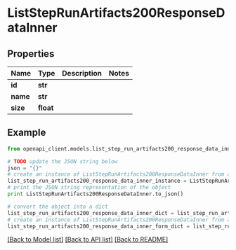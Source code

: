 # ListStepRunArtifacts200ResponseDataInner


## Properties
Name | Type | Description | Notes
------------ | ------------- | ------------- | -------------
**id** | **str** |  | 
**name** | **str** |  | 
**size** | **float** |  | 

## Example

```python
from openapi_client.models.list_step_run_artifacts200_response_data_inner import ListStepRunArtifacts200ResponseDataInner

# TODO update the JSON string below
json = "{}"
# create an instance of ListStepRunArtifacts200ResponseDataInner from a JSON string
list_step_run_artifacts200_response_data_inner_instance = ListStepRunArtifacts200ResponseDataInner.from_json(json)
# print the JSON string representation of the object
print ListStepRunArtifacts200ResponseDataInner.to_json()

# convert the object into a dict
list_step_run_artifacts200_response_data_inner_dict = list_step_run_artifacts200_response_data_inner_instance.to_dict()
# create an instance of ListStepRunArtifacts200ResponseDataInner from a dict
list_step_run_artifacts200_response_data_inner_form_dict = list_step_run_artifacts200_response_data_inner.from_dict(list_step_run_artifacts200_response_data_inner_dict)
```
[[Back to Model list]](../README.md#documentation-for-models) [[Back to API list]](../README.md#documentation-for-api-endpoints) [[Back to README]](../README.md)


